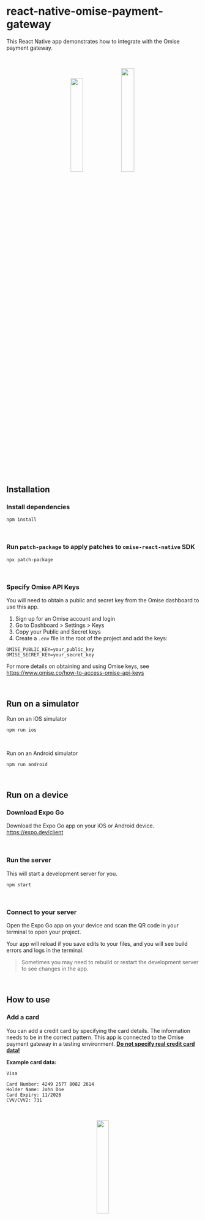# react-native-omise-payment-gateway

This React Native app demonstrates how to integrate with the Omise payment gateway.

<br />

<p align="center">
  <img src="https://github-production-user-asset-6210df.s3.amazonaws.com/131508930/249190458-92e05c31-b704-4a9b-a032-2f7a9958afa1.PNG" width="25%" height="25%" />
  <img src="https://github-production-user-asset-6210df.s3.amazonaws.com/131508930/249239376-620da21c-b629-4314-94ec-ff0a853f4955.png" width="26.3% height="26.3%" />
</p>

<br />

## Installation
### Install dependencies

```
npm install
```

<br />

### Run `patch-package` to apply patches to `omise-react-native` SDK

```
npx patch-package  
```

<br />

### Specify Omise API Keys

You will need to obtain a public and secret key from the Omise dashboard to use this app.

1. Sign up for an Omise account and login
2. Go to Dashboard > Settings > Keys
3. Copy your Public and Secret keys
4. Create a `.env` file in the root of the project and add the keys:

```
OMISE_PUBLIC_KEY=your_public_key  
OMISE_SECRET_KEY=your_secret_key
```

For more details on obtaining and using Omise keys, see https://www.omise.co/how-to-access-omise-api-keys

<br />

## Run on a simulator

Run on an iOS simulator

```
npm run ios
```

<br />

Run on an Android simulator

```
npm run android
```

<br />

## Run on a device

### Download Expo Go

Download the Expo Go app on your iOS or Android device. https://expo.dev/client

<br />

### Run the server

This will start a development server for you.

```
npm start
```

<br />

### Connect to your server

Open the Expo Go app on your device and scan the QR code in your terminal to open your project.

Your app will reload if you save edits to your files, and you will see build errors and logs in the terminal.

> Sometimes you may need to rebuild or restart the development server to see changes in the app.

<br />

## How to use

### Add a card

You can add a credit card by specifying the card details. The information needs to be in the correct pattern.
This app is connected to the Omise payment gateway in a testing environment. <ins><b>Do not specify real credit card data!</b></ins>

<b>Example card data:</b>

```
Visa

Card Number: 4249 2577 8082 2614
Holder Name: John Doe
Card Expiry: 11/2026
CVV/CVV2: 731
```

<br />

<p align="center">
  <img src="https://github-production-user-asset-6210df.s3.amazonaws.com/131508930/249190353-72f03e10-0594-4416-8d0a-92718b8bed99.PNG" width="25%" height="25%" />
</p>

<br />

## Charge a card

You can charge a card by tapping the card added to the list.

<br />

<p align="center">
  <img src="https://github-production-user-asset-6210df.s3.amazonaws.com/131508930/249190430-b1c6b34e-e4c2-4406-ad6b-e62dbab075f0.PNG" width="25%" height="25%" />
</p>

<br />

## Remove a card

If you press and hold a card, you can remove it from the list.

<br />

<p align="center">
  <img src="https://github-production-user-asset-6210df.s3.amazonaws.com/131508930/249193682-ca9e6127-7659-4e5e-a573-0708ca0f1c72.PNG" width="25%" height="25%" />
</p>

<br />

## References

### Omise React Native
source: https://github.com/tnylee/omise-react-native

The `omise-react-native` SDK is incomplete. I have updated some parts to allow the app to create charges.

The change is made and updated here https://github.com/0xanonymeow/react-native-omise-payment-gateway/blob/main/patches/omise-react-native%2B0.1.0.patch

